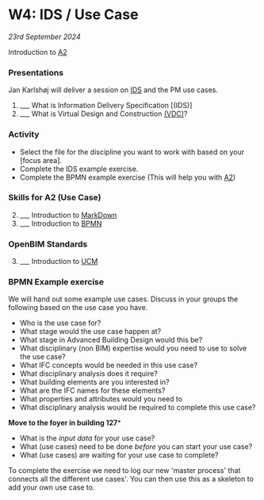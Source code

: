 # W4: IDS / Use Case

*23rd September 2024*

Introduction to [A2]

### Presentations

Jan Karlshøj will deliver a session on [IDS] and the PM use cases.

1. ___ What is Information Delivery Specification [(IDS)]
1. ___ What is Virtual Design and Construction [(VDC)]?

### Activity
* Select the file for the discipline you want to work with based on your [focus area].
* Complete the IDS example exercise.
* Complete the BPMN example exercise (This will help you with [A2])

### Skills for A2 (Use Case)
2. ___ Introduction to [MarkDown]
1. ___ Introduction to [BPMN]

### OpenBIM Standards
3. ___ Introduction to [UCM]

### BPMN Example exercise
We will hand out some example use cases.
Discuss in your groups the following based on the use case you have.
* Who is the use case for?
* What stage would the use case happen at?
* What stage in Advanced Building Design would this be?
* What disciplinary (non BIM) expertise would you need to use to solve the use case?
* What IFC concepts would be needed in this use case?
* What disciplinary analysis does it require?	
* What building elements are you interested in?
* What are the IFC names for these elements?
* What properties and attributes would you need to
* What disciplinary analysis would be required to complete this use case?

**Move to the foyer in building 127***
 
* What is the _input data_ for your use case?	
* What (use cases) need to be done _before_ you can start your use case?
* What (use cases) are waiting for your use case to complete?

To complete the exercise we need to log our new 'master process' that connects all the different use cases'. You can then use this as a skeleton to add your own use case to.

<!-- links - try and keep alphabetical --> 

[A2]: /Assignments/A2.md
[BPMN]: /Concepts/BPMN.md
[IDS]: /Concepts/IDS.md
[MarkDown]: /Concepts/MarkDown.md
[UCM]: /Concepts/UCM.md
[(VDC)]: /Concepts/VDC.md
<!--
### In class activity covers...

* External lecture
* Introduction to BlenderBIM
* Introduction to IfcOpenShell
* Introduction to [A2](/Assignments/A2)
* [Install IfcOpenShell, Python and a code editor](/Concepts/IfcOpenShell/installation/updated_installation_instructions/)
* Get a [Github] account
* Do the [Exploring an IFC model](https://blenderbim.org/docs/users/exploring_an_ifc_model.html) tutorial.
* Start with IfcOpenShell [beginner tutorials and examples](/Examples/IfcOpenShell/Basic)

Relevant concepts for today:
* What are the [Uses](/Uses) of OpenBIM?
* [Command Line](/Concepts/CommandLine)
* [Github](/Concepts/Github)
* [IfcOpenShell](/Concepts/IfcOpenShell)
* [BlenderBIM](/Concepts/BlenderBIM/)
* Introduction to [MarkDown](/Concepts/MarkDown)


## External Lecture Christian Kongsgaard (Arkitema)
- [Christian Kongsgaard](https://www.linkedin.com/in/christian-kongsgaard/) - [Open Source & Life Cycle Assesment](https://github.com/timmcginley/41934/files/12596455/OpenSource.LCA.-.Christian.Kongsgaard.-.Presentation.pdf)


Chrstian will then be available in the following session to talk wiht you about your projects.


[Github]: /Concepts/Github

-->
